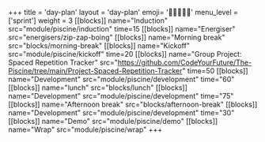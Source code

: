 +++
title = 'day-plan'
layout = 'day-plan'
emoji= '🧑🏾‍🤝‍🧑🏾'
menu_level = ['sprint']
weight = 3
[[blocks]]
name="Induction"
src="module/piscine/induction"
time=15
[[blocks]]
name="Energiser"
src="energisers/zip-zap-boing"
[[blocks]]
name="Morning break"
src="blocks/morning-break"
[[blocks]]
name="Kickoff"
src="module/piscine/kickoff"
time=20
[[blocks]]
name="Group Project: Spaced Repetition Tracker"
src="https://github.com/CodeYourFuture/The-Piscine/tree/main/Project-Spaced-Repetition-Tracker"
time=50
[[blocks]]
name="Development"
src="module/piscine/development"
time="60"
[[blocks]]
name="lunch"
src="blocks/lunch"
[[blocks]]
name="Development"
src="module/piscine/development"
time="75"
[[blocks]]
name="Afternoon break"
src="blocks/afternoon-break"
[[blocks]]
name="Development"
src="module/piscine/development"
time="30"
[[blocks]]
name="Demo"
src="module/piscine/demo"
[[blocks]]
name="Wrap"
src="module/piscine/wrap"
+++
